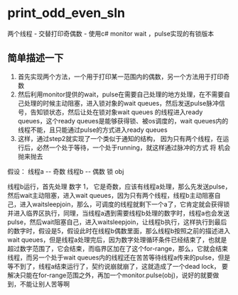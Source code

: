 # print_odd_even_sln
两个线程 - 交替打印奇偶数 - 使用c# monitor wait ，pulse实现的有锁版本


## 简单描述一下

1. 首先实现两个方法，一个用于打印某一范围内的偶数，另一个方法用于打印奇数
2. 然后利用monitor提供的wait，pulse在需要自己处理的地方处理，在不需要自己处理的时候主动阻塞，进入锁对象的wait queues，然后发送pulse脉冲信号，告知锁状态，然后让处在锁对象wait queues
   的线程进入ready queues，这个ready queues是能够获得锁、被os调度的，wait queues内的线程不能，且只能通过pulse的方式进入ready queues
3. 这样，通过step2就实现了一个类似于通知的结构， 因为只有两个线程，在运行后，必然一个处于等待，一个处于running，就这样通过脉冲的方式 将 机会 抛来抛去

假设： 线程a -- 奇数 线程b -- 偶数 锁 obj


线程b运行，首先处理 数字 1， 它是奇数，应该有线程a处理，那么先发送pulse，然后wait主动阻塞，进入wait queues，因为只有两个线程，线程b主动阻塞自己，进入waitsleepjoin，那么，可调度的线程就剩下一个a了，它肯定就会获得锁并进入临界区执行，同理，当线程a遇到需要线程b处理的数字时，线程a也会发送pulse，然后wait阻塞自己，进入waitsleepjoin，让线程b执行，这样执行到最后的数字时，假设是5，假设此时在线程b偶数里面，那么线程b按照之前的描述进入wait queues，但是线程a处理完后，因为数字处理循环条件已经结束了，也就是超过数字范围了，它会结束，而临界区加在了这个for-range，那么，它就会结束线程，而另一个处于wait queues内的线程还在苦苦等待线程a传来的pulse，但是等不到了，线程a结束运行了，契约说崩就崩了，这就造成了一个dead lock， 要解决只能在for-range范围之外，再加一个monitor.pulse(obj)，说好的就要做到，不能让别人苦等啊
